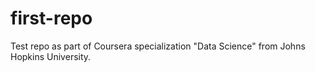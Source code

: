 # first-repo
Test repo as part of Coursera specialization "Data Science" from Johns Hopkins University.
